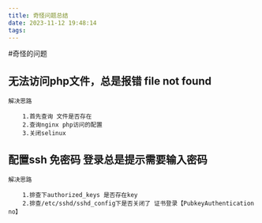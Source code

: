 ```yaml
---
title: 奇怪问题总结
date: 2023-11-12 19:48:14
tags:
---
```

#奇怪的问题


## 无法访问php文件，总是报错 file not found

    解决思路
        
        1.首先查询 文件是否存在
        2.查询nginx php访问的配置
        3.关闭selinux 
        
 
 ## 配置ssh 免密码 登录总是提示需要输入密码
 
    解决思路
    
        1.排查下authorized_keys 是否存在key
        2.排查/etc/sshd/sshd_config下是否关闭了 证书登录【PubkeyAuthentication no】